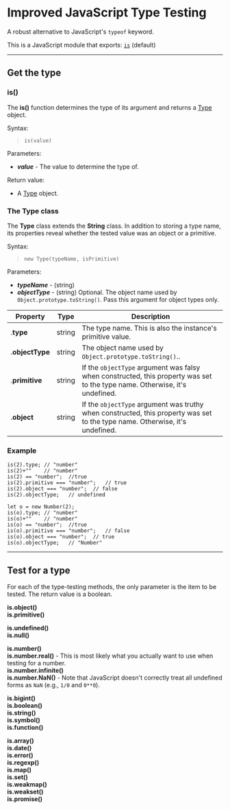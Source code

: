 # Improved JavaScript Type Testing
A robust alternative to JavaScript's `typeof` keyword.

This is a JavaScript module that exports: [`is`](#is) (default)

---


## Get the type

### is()

The **is()** function determines the type of its argument and returns a [Type](#the-type-class) object.

Syntax:
> `is(value)`

Parameters:
- ***value*** - The value to determine the type of.

Return value:
- A [Type](#the-type-class) object.

### The Type class

The **Type** class extends the **String** class. In addition to storing a type name, its properties reveal whether the tested value was an object or a primitive.

Syntax:
> `new Type(typeName, isPrimitive)`

Parameters:
- ***typeName*** - (string)
- ***objectType*** - (string) Optional. The object name used by `Object.prototype.toString()`. Pass this argument for object types only.

| Property | Type | Description |
| --- | --- | --- |
| .**type** | string | The type name. This is also the instance's primitive value. |
| .**objectType** | string | The object name used by `Object.prototype.toString()`.. |
| .**primitive** | string | If the `objectType` argument was falsy when constructed, this property was set to the type name. Otherwise, it's undefined. |
| .**object** | string | If the `objectType` argument was truthy when constructed, this property was set to the type name. Otherwise, it's undefined. |

### Example

```
is(2).type;	// "number"
is(2)+""	// "number"
is(2) == "number";	//true
is(2).primitive === "number";	// true
is(2).object === "number";	// false
is(2).objectType;	// undefined

let o = new Number(2);
is(o).type;	// "number"
is(o)+""	// "number"
is(o) == "number";	//true
is(o).primitive === "number";	// false
is(o).object === "number";	// true
is(o).objectType;	// "Number"
```

---


## Test for a type

For each of the type-testing methods, the only parameter is the item to be tested. The return value is a boolean.

**is.object()**  
**is.primitive()**  

**is.undefined()**  
**is.null()**  

**is.number()**  
**is.number.real()** - This is most likely what you actually want to use when testing for a number.  
**is.number.infinite()**  
**is.number.NaN()** - Note that JavaScript doesn't correctly treat all undefined forms as `NaN` (e.g., `1/0` and `0**0`).  

**is.bigint()**  
**is.boolean()**  
**is.string()**  
**is.symbol()**  
**is.function()**  

**is.array()**  
**is.date()**  
**is.error()**  
**is.regexp()**  
**is.map()**  
**is.set()**  
**is.weakmap()**  
**is.weakset()**  
**is.promise()**  
